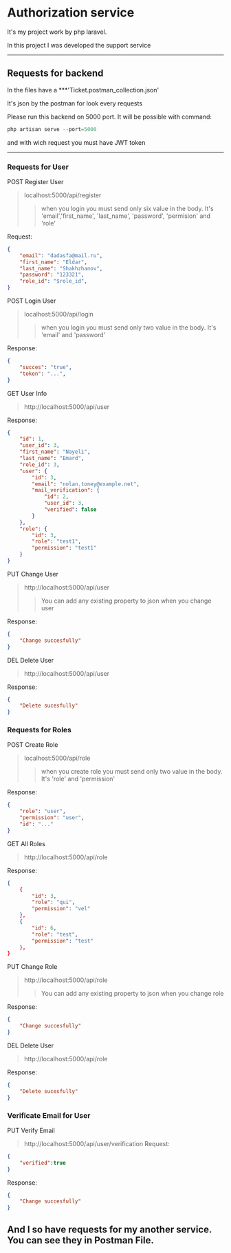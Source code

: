 Authorization service
===============
It's my project work by php laravel.

In this project I was developed the support service
____
Requests for backend
--------------------
In the files have a ***'Ticket.postman_collection.json'

It's json by the postman for look every requests

Please run this backend on 5000 port. It will be possible with command: 

```php
php artisan serve --port=5000
```

and with wich request you must have JWT token
___

### Requests for User

POST Register User
>localhost:5000/api/register
>>when you login you must send only six value in the body. It's 'email','first_name', 'last_name', 'password', 'permision' and 'role'

Request: 
```json
{
    "email": "dadasfa@mail.ru",
    "first_name": "Eldar",
    "last_name": "Shakhzhanov",
    "password": "123321",
    "role_id": "$role_id",
}
```

POST Login User
>localhost:5000/api/login
>>when you login you must send only two value in the body. It's 'email' and 'password'

Response: 
```json
{
    "succes": "true",
    "token": "...",
}
```

GET User Info
>http://localhost:5000/api/user

Response: 
```json
{
    "id": 1,
    "user_id": 3,
    "first_name": "Nayeli",
    "last_name": "Emard",
    "role_id": 3,
    "user": {
        "id": 3,
        "email": "nolan.toney@example.net",
        "mail_verification": {
            "id": 2,
            "user_id": 3,
            "verified": false
        }
    },
    "role": {
        "id": 3,
        "role": "test1",
        "permission": "test1"
    }
}
```

PUT Change User
>http://localhost:5000/api/user
>> You can add any existing property to json when you change user

Response: 
```json
{
    "Change succesfully"
}
```

DEL Delete User
>http://localhost:5000/api/user

Response: 
```json
{
    "Delete sucesfully"
}

```

### Requests for Roles

POST Create Role
>localhost:5000/api/role
>>when you create role you must send only two value in the body. It's 'role' and 'permission'

Response: 
```json
{
    "role": "user",
    "permission": "user",
    "id": "..."
}
```

GET All Roles
>http://localhost:5000/api/role

Response: 
```json
{
    {
        "id": 3,
        "role": "qui",
        "permission": "vel"
    },
    {
        "id": 6,
        "role": "test",
        "permission": "test"
    },
}
```

PUT Change Role
>http://localhost:5000/api/role
>> You can add any existing property to json when you change role

Response: 
```json
{
    "Change succesfully"
}
```

DEL Delete User
>http://localhost:5000/api/role

Response: 
```json
{   
    "Delete sucesfully"
}
```
### Verificate Email for User
PUT Verify Email
>http://localhost:5000/api/user/verification
Request:
```json
{
    "verified":true
}
```


Response: 
```json
{
    "Change succesfully"
}
```




## And I so have requests for my another service. You can see they in Postman File.